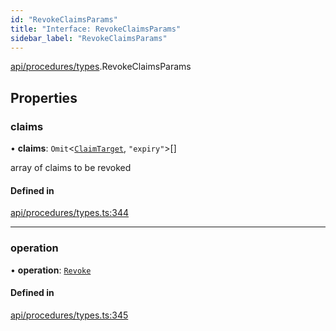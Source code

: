 ```yaml
---
id: "RevokeClaimsParams"
title: "Interface: RevokeClaimsParams"
sidebar_label: "RevokeClaimsParams"
---
```


[api/procedures/types](../../../../../modules/API/Procedures/Types/Types.md).RevokeClaimsParams

## Properties

### claims

• **claims**: `Omit`<[`ClaimTarget`](../../../../Types/ClaimTarget/ClaimTarget.md), ``"expiry"``\>[]

array of claims to be revoked

#### Defined in

[api/procedures/types.ts:344](https://github.com/PolymeshAssociation/polymesh-sdk/blob/91c2d2d8/src/api/procedures/types.ts#L344)

___

### operation

• **operation**: [`Revoke`](../../../../../enums/API/Procedures/Types/ClaimOperation/ClaimOperation.md#revoke)

#### Defined in

[api/procedures/types.ts:345](https://github.com/PolymeshAssociation/polymesh-sdk/blob/91c2d2d8/src/api/procedures/types.ts#L345)
